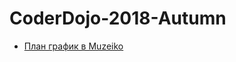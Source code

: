 # CoderDojo-2018-Autumn

* [План график в Muzeiko](https://github.com/CoderDojoBulgaria/CoderDojo-2018-Autumn/blob/master/Muzeiko/)
